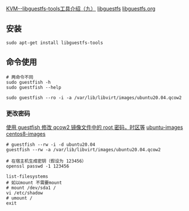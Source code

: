 [KVM--libguestfs-tools工具介绍（九）](https://cloud.tencent.com/developer/article/2017457)
[libguestfs](https://github.com/libguestfs/libguestfs)
[libguestfs.org](https://libguestfs.org/)

## 安装

```shell
sudo apt-get install libguestfs-tools
```

## 命令使用

```shell
# 两命令不同
sudo guestfish -h
sudo guestfish --help

sudo guestfish --ro -i -a /var/lib/libvirt/images/ubuntu20.04.qcow2
```

### 更改密码

[使用 guestfish 修改 qcow2 镜像文件中的 root 密码，时区等](https://www.cnblogs.com/nihaorz/p/16013341.html)
[ubuntu-images](https://cloud-images.ubuntu.com/)
[centos8-images](https://cloud.centos.org/centos/8-stream/x86_64/images/)

```shell
# guestfish --rw -i -d ubuntu20.04
guestfish --rw -a /var/lib/libvirt/images/ubuntu20.04.qcow2

# 在宿主机生成密钥（假设为 123456）
openssl passwd -1 123456

list-filesystems
# 如以mount 不需要mount
# mount /dev/sda1 /
vi /etc/shadow
# umount /
exit
```
